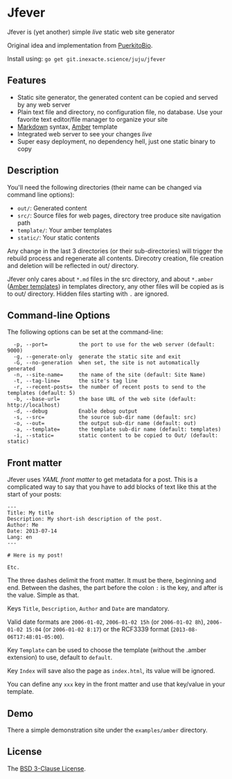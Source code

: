 # Jfever

Jfever is (yet another) simple *live* static web site generator

Original idea and implementation from [PuerkitoBio](https://github.com/PuerkitoBio/trofaf).

Install using: `go get git.inexacte.science/juju/jfever`

## Features

* Static site generator, the generated content can be copied and served by any web server
* Plain text file and directory, no configuration file, no database. Use your favorite text editor/file manager to organize your site
* [Markdown][1] syntax, [Amber][2] template
* Integrated web server to see your changes *live*
* Super easy deployment, no dependency hell, just one static binary to copy


## Description

You'll need the following directories (their name can be changed via command line options):

* `out/`: Generated content
* `src/`: Source files for web pages, directory tree produce site navigation path
* `template/`: Your amber templates
* `static/`: Your static contents

Any change in the last 3 directories (or their sub-directories) will trigger the rebuild process and regenerate all contents. 
Direcotry creation, file creation and deletion will be reflected in out/ directory.

Jfever only cares about `*.md` files in the src directory, and about `*.amber` ([Amber templates][2]) in templates directory, 
any other files will be copied as is to out/ directory. Hidden files starting with `.` are ignored.

## Command-line Options

The following options can be set at the command-line: 

```
  -p, --port=          the port to use for the web server (default: 9000)
  -g, --generate-only  generate the static site and exit
  -G, --no-generation  when set, the site is not automatically generated
  -n, --site-name=     the name of the site (default: Site Name)
  -t, --tag-line=      the site's tag line
  -r, --recent-posts=  the number of recent posts to send to the templates (default: 5)
  -b, --base-url=      the base URL of the web site (default: http://localhost)
  -d, --debug          Enable debug output
  -s, --src=           the source sub-dir name (default: src)
  -o, --out=           the output sub-dir name (default: out)
  -a, --template=      the template sub-dir name (default: templates)
  -i, --static=        static content to be copied to Out/ (default: static)
```

## Front matter

Jfever uses *YAML front matter* to get metadata for a post. This is a complicated way to say that you have to add blocks of text like this at the start of your posts:

```
---
Title: My title
Description: My short-ish description of the post.
Author: Me
Date: 2013-07-14
Lang: en
---

# Here is my post!

Etc.
```

The three dashes delimit the front matter. It must be there, beginning and end. Between the dashes, the part before the colon `:` is the key, and after is the value. Simple as that.

Keys `Title`, `Description`, `Author` and `Date` are mandatory. 

Valid date formats are `2006-01-02`, `2006-01-02 15h` (or `2006-01-02 8h`), `2006-01-02 15:04` (or `2006-01-02 8:17`) or the RCF3339 format (`2013-08-06T17:48:01-05:00`).

Key `Template` can be used to choose the template (without the .amber extension) to use, default to `default`.

Key `Index` will save also the page as `index.html`, its value will be ignored.

You can define any `xxx` key in the front matter and use that key/value in your template.

## Demo

There a simple demonstration site under the `examples/amber` directory.

## License

The [BSD 3-Clause License][4].

[1]: http://daringfireball.net/projects/markdown/syntax
[2]: https://github.com/eknkc/amber
[3]: http://golang.org/pkg/html/template/
[4]: http://opensource.org/licenses/BSD-3-Clause
